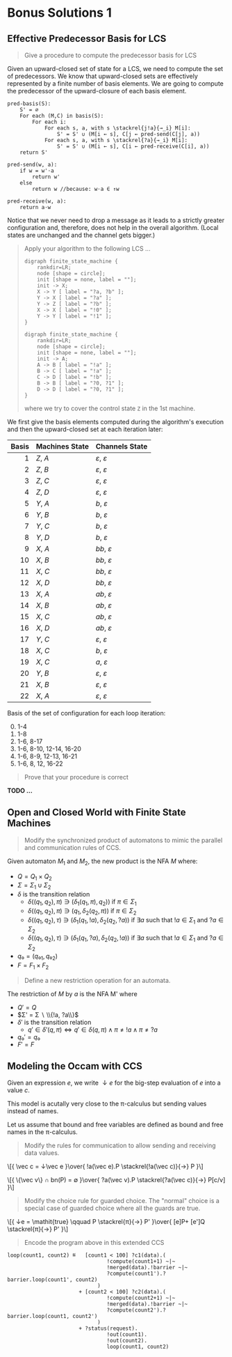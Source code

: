 # Bonus Solutions 1


## Effective Predecessor Basis for LCS

> Give a procedure to compute the predecessor basis for LCS

Given an upward-closed set of state for a LCS, we need to compute the set of predecessors.
We know that upward-closed sets are effectively represented by a finite number of basis elements.
We are going to compute the predecessor of the upward-closure of each basis element.

```
pred-basis(S):
    S' = ∅
    For each (M,C) in basis(S):
        For each i:
            For each s, a, with s \stackrel{j!a}{→_i} M[i]:
                S' = S' ∪ (M[i ← s], C[j ← pred-send(C[j], a))
            For each s, a, with s \stackrel{?a}{→_i} M[i]:
                S' = S' ∪ (M[i ← s], C[i ← pred-receive(C[i], a))
    return S'

pred-send(w, a):
    if w = w'⋅a
        return w'
    else
        return w //because: w⋅a ∈ ↑w

pred-receive(w, a):
    return a⋅w
```

Notice that we never need to drop a message as it leads to a strictly greater configuration and, therefore, does not help in the overall algorithm.
(Local states are unchanged and the channel gets bigger.)

> Apply your algorithm to the following LCS ...
>   ```graphviz
>   digraph finite_state_machine {
>       rankdir=LR;
>       node [shape = circle];
>       init [shape = none, label = ""];
>       init -> X;
>       X -> Y [ label = "?a, ?b" ];
>       Y -> X [ label = "?a" ];
>       Y -> Z [ label = "?b" ];
>       X -> X [ label = "!0" ];
>       Y -> Y [ label = "!1" ];
>   }
>   ```
>   ```graphviz
>   digraph finite_state_machine {
>       rankdir=LR;
>       node [shape = circle];
>       init [shape = none, label = ""];
>       init -> A;
>       A -> B [ label = "!a" ];
>       B -> C [ label = "!a" ];
>       C -> D [ label = "!b" ];
>       B -> B [ label = "?0, ?1" ];
>       D -> D [ label = "?0, ?1" ];
>   }
>   ```
>   where we try to cover the control state `Z` in the 1st machine.

We first give the basis elements computed during the algorithm's execution and then the upward-closed set at each iteration later:

| Basis | Machines State    | Channels State |
|------:|-------------------|----------------|
|  1    | $Z$, $A$          | $ε$, $ε$       |
|  2    | $Z$, $B$          | $ε$, $ε$       |
|  3    | $Z$, $C$          | $ε$, $ε$       |
|  4    | $Z$, $D$          | $ε$, $ε$       |
|  5    | $Y$, $A$          | $b$, $ε$       |
|  6    | $Y$, $B$          | $b$, $ε$       |
|  7    | $Y$, $C$          | $b$, $ε$       |
|  8    | $Y$, $D$          | $b$, $ε$       |
|  9    | $X$, $A$          | $bb$, $ε$      |
|  10   | $X$, $B$          | $bb$, $ε$      |
|  11   | $X$, $C$          | $bb$, $ε$      |
|  12   | $X$, $D$          | $bb$, $ε$      |
|  13   | $X$, $A$          | $ab$, $ε$      |
|  14   | $X$, $B$          | $ab$, $ε$      |
|  15   | $X$, $C$          | $ab$, $ε$      |
|  16   | $X$, $D$          | $ab$, $ε$      |
|  17   | $Y$, $C$          | $ε$, $ε$       |
|  18   | $X$, $C$          | $b$, $ε$       |
|  19   | $X$, $C$          | $a$, $ε$       |
|  20   | $Y$, $B$          | $ε$, $ε$       |
|  21   | $X$, $B$          | $ε$, $ε$       |
|  22   | $X$, $A$          | $ε$, $ε$       |

Basis of the set of configuration for each loop iteration:

0. 1-4
1. 1-8
2. 1-6, 8-17
3. 1-6, 8-10, 12-14, 16-20
4. 1-6, 8-9, 12-13, 16-21
5. 1-6, 8, 12, 16-22

> Prove that your procedure is correct

__TODO ...__


## Open and Closed World with Finite State Machines

> Modify the synchronized product of automatons to mimic the parallel and communication rules of CCS.

Given automaton $M_1$ and $M_2$, the new product is the NFA $M$ where:

* $Q = Q_1 × Q_2$
* $Σ = Σ_1 ∪ Σ_2$
* $δ$ is the transition relation
  - $δ((q_1,q_2), π) ∋ (δ_1(q_1, π), q_2))$ if $π ∈ Σ_1$
  - $δ((q_1,q_2), π) ∋ (q_1, δ_2(q_2, π))$ if $π ∈ Σ_2$
  - $δ((q_1,q_2), τ) ∋ (δ_1(q_1, !a), δ_2(q_2, ?a))$ if $∃ a$ such that $!a ∈ Σ_1$ and $?a ∈ Σ_2$
  - $δ((q_1,q_2), τ) ∋ (δ_1(q_1, ?a), δ_2(q_2, !a))$ if $∃ a$ such that $!a ∈ Σ_1$ and $?a ∈ Σ_2$
* $q₀ = (q₀_1,q₀_2)$
* $F = F_1 × F_2$


> Define a new restriction operation for an automata.

The restriction of $M$ by $a$ is the NFA M' where

* $Q' = Q$
* $Σ' = Σ ∖ \\{!a, ?a\\}$
* $δ'$ is the transition relation
  - $q' ∈ δ'(q, π) ⇔ q' ∈ δ(q, π) ∧ π ≠ !a ∧ π ≠ ?a$
* $q₀' = q₀$
* $F' = F$


## Modeling the Occam with CCS

Given an expression $e$, we write $↓e$ for the big-step evaluation of $e$ into a value $c$.

This model is acutally very close to the π-calculus but sending values instead of names.

Let us assume that bound and free variables are defined as bound and free names in the π-calculus.

> Modify the rules for communication to allow sending and receiving data values.

\\[{
  \vec c = ↓\vec e
}\over{
  !a(\vec e).P  \stackrel{!a(\vec c)}{→}  P
}\\]
  
\\[{
  \\{\vec v\\} ∩ bn(P) = ∅
}\over{
  ?a(\vec v).P  \stackrel{?a(\vec c)}{→}  P[c/v]
}\\]

> Modify the choice rule for guarded choice.
> The "normal" choice is a special case of guarded choice where all the guards are true.

\\[{
  ↓e = \mathit{true} \qquad P  \stackrel{π}{→}  P'
}\over{
  [e]P+ [e']Q  \stackrel{π}{→}  P'
}\\]

> Encode the program above in this extended CCS

```
loop(count1, count2) ≝   [count1 < 100] ?c1(data).(
                                !compute(count1+1) ~|~
                                !merged(data).!barrier ~|~
                                ?compute(count1').?barrier.loop(count1', count2)
                             )
                       + [count2 < 100] ?c2(data).(
                                !compute(count2+1) ~|~
                                !merged(data).!barrier ~|~
                                ?compute(count2').?barrier.loop(count1, count2')
                             )
                       + ?status(request).
                                !out(count1).
                                !out(count2).
                                loop(count1, count2)
```

